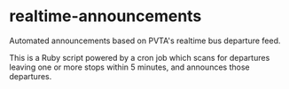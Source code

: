 # realtime-announcements
Automated announcements based on PVTA's realtime bus departure feed.

This is a Ruby script powered by a cron job which scans for departures leaving one or more stops within 5 minutes, and announces those departures.
